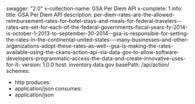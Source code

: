 swagger: "2.0"
x-collection-name: GSA Per Diem API
x-complete: 1
info:
  title: GSA Per Diem API
  description: per-diem-rates-are-the-allowed-reimbursement-rates-for-hotel-stays-and-meals-for-federal-travelers--rates-are-set-for-each-of-the-federal-governments-fiscal-years-fy-2014-is-october-1-2013-to-september-30-2014--gsa-is-responsible-for-setting-the-rates-in-the-continental-united-states---many-businesses-and-other-organizations-adopt-these-rates-as-well--gsa-is-making-the-rates-available-using-the-ckans-action-api-via-data-gov-to-allow-software-developers-programmatic-access-the-data-and-create-innovative-uses-for-it-
  version: 1.0.0
host: inventory.data.gov
basePath: /api/action/
schemes:
- http
produces:
- application/json
consumes:
- application/json